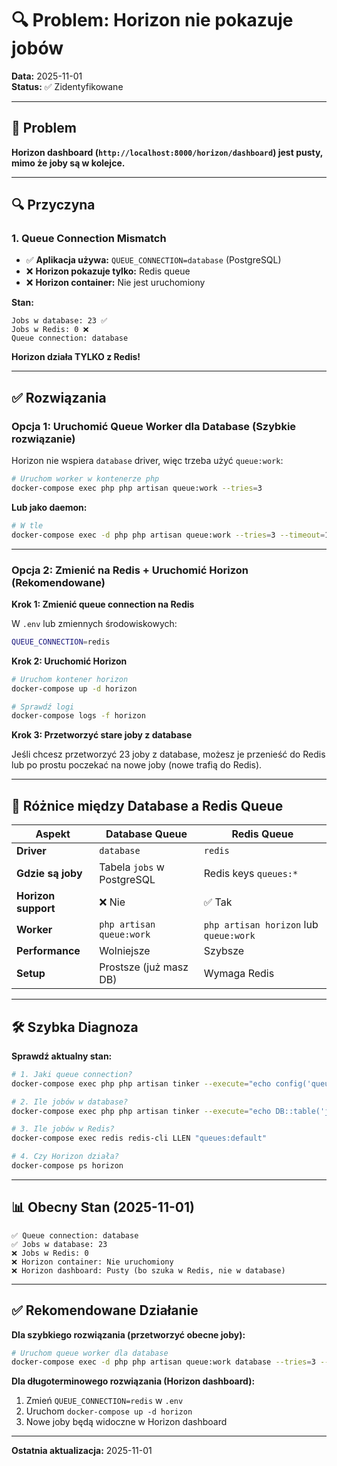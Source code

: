# 🔍 Problem: Horizon nie pokazuje jobów

**Data:** 2025-11-01  
**Status:** ✅ Zidentyfikowane

---

## 🎯 Problem

**Horizon dashboard (`http://localhost:8000/horizon/dashboard`) jest pusty, mimo że joby są w kolejce.**

---

## 🔍 Przyczyna

### **1. Queue Connection Mismatch**

- ✅ **Aplikacja używa:** `QUEUE_CONNECTION=database` (PostgreSQL)
- ❌ **Horizon pokazuje tylko:** Redis queue
- ❌ **Horizon container:** Nie jest uruchomiony

**Stan:**
```
Jobs w database: 23 ✅
Jobs w Redis: 0 ❌
Queue connection: database
```

**Horizon działa TYLKO z Redis!**

---

## ✅ Rozwiązania

### **Opcja 1: Uruchomić Queue Worker dla Database (Szybkie rozwiązanie)**

Horizon nie wspiera `database` driver, więc trzeba użyć `queue:work`:

```bash
# Uruchom worker w kontenerze php
docker-compose exec php php artisan queue:work --tries=3
```

**Lub jako daemon:**
```bash
# W tle
docker-compose exec -d php php artisan queue:work --tries=3 --timeout=120
```

---

### **Opcja 2: Zmienić na Redis + Uruchomić Horizon (Rekomendowane)**

**Krok 1: Zmienić queue connection na Redis**

W `.env` lub zmiennych środowiskowych:
```bash
QUEUE_CONNECTION=redis
```

**Krok 2: Uruchomić Horizon**

```bash
# Uruchom kontener horizon
docker-compose up -d horizon

# Sprawdź logi
docker-compose logs -f horizon
```

**Krok 3: Przetworzyć stare joby z database**

Jeśli chcesz przetworzyć 23 joby z database, możesz je przenieść do Redis lub po prostu poczekać na nowe joby (nowe trafią do Redis).

---

## 🔄 Różnice między Database a Redis Queue

| Aspekt | Database Queue | Redis Queue |
|--------|----------------|-------------|
| **Driver** | `database` | `redis` |
| **Gdzie są joby** | Tabela `jobs` w PostgreSQL | Redis keys `queues:*` |
| **Horizon support** | ❌ Nie | ✅ Tak |
| **Worker** | `php artisan queue:work` | `php artisan horizon` lub `queue:work` |
| **Performance** | Wolniejsze | Szybsze |
| **Setup** | Prostsze (już masz DB) | Wymaga Redis |

---

## 🛠️ Szybka Diagnoza

**Sprawdź aktualny stan:**

```bash
# 1. Jaki queue connection?
docker-compose exec php php artisan tinker --execute="echo config('queue.default');"

# 2. Ile jobów w database?
docker-compose exec php php artisan tinker --execute="echo DB::table('jobs')->count();"

# 3. Ile jobów w Redis?
docker-compose exec redis redis-cli LLEN "queues:default"

# 4. Czy Horizon działa?
docker-compose ps horizon
```

---

## 📊 Obecny Stan (2025-11-01)

```
✅ Queue connection: database
✅ Jobs w database: 23
❌ Jobs w Redis: 0
❌ Horizon container: Nie uruchomiony
❌ Horizon dashboard: Pusty (bo szuka w Redis, nie w database)
```

---

## ✅ Rekomendowane Działanie

**Dla szybkiego rozwiązania (przetworzyć obecne joby):**

```bash
# Uruchom queue worker dla database
docker-compose exec -d php php artisan queue:work database --tries=3 --timeout=120
```

**Dla długoterminowego rozwiązania (Horizon dashboard):**

1. Zmień `QUEUE_CONNECTION=redis` w `.env`
2. Uruchom `docker-compose up -d horizon`
3. Nowe joby będą widoczne w Horizon dashboard

---

**Ostatnia aktualizacja:** 2025-11-01

